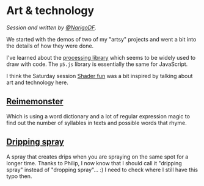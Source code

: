 # Art & technology

*Session and written by [@NarigoDF](https://twitter.com/NarigoDF).*

We started with the demos of two of my "artsy" projects and went a bit into the details of how they were done.

I've learned about the [processing library](https://processing.org) which seems to be widely used to draw with code. The `p5.js` library is essentially the same for JavaScript.

I think the Saturday session [Shader fun](../#shader-fun) was a bit inspired by talking about art and technology here.

## [Reimemonster](https://github.com/Narigo/reimemonster)

Which is using a word dictionary and a lot of regular expression magic to find out the number of syllables in texts and possible words that rhyme.

## [Dripping spray](https://github.com/Narigo/dripping-spray)

A spray that creates drips when you are spraying on the same spot for a longer time. Thanks to Philip, I now know that I should call it "dripping spray" instead of "dropping spray"... :) I need to check where I still have this typo then.
